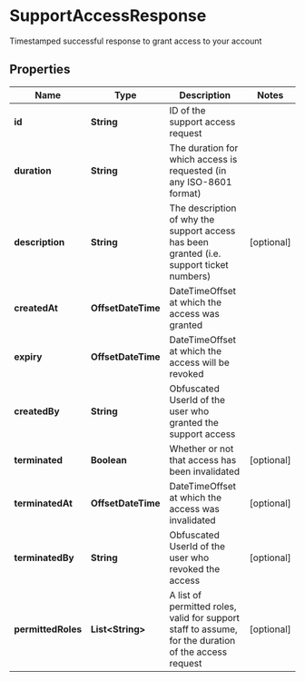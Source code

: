 

# SupportAccessResponse

Timestamped successful response to grant access to your account

## Properties

| Name | Type | Description | Notes |
|------------ | ------------- | ------------- | -------------|
|**id** | **String** | ID of the support access request |  |
|**duration** | **String** | The duration for which access is requested (in any ISO-8601 format) |  |
|**description** | **String** | The description of why the support access has been granted (i.e. support ticket numbers) |  [optional] |
|**createdAt** | **OffsetDateTime** | DateTimeOffset at which the access was granted |  |
|**expiry** | **OffsetDateTime** | DateTimeOffset at which the access will be revoked |  |
|**createdBy** | **String** | Obfuscated UserId of the user who granted the support access |  |
|**terminated** | **Boolean** | Whether or not that access has been invalidated |  [optional] |
|**terminatedAt** | **OffsetDateTime** | DateTimeOffset at which the access was invalidated |  [optional] |
|**terminatedBy** | **String** | Obfuscated UserId of the user who revoked the access |  [optional] |
|**permittedRoles** | **List&lt;String&gt;** | A list of permitted roles, valid for support staff to assume, for the duration of the access request |  [optional] |



